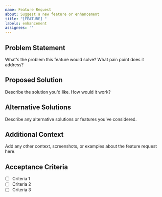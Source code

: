 ```yaml
---
name: Feature Request
about: Suggest a new feature or enhancement
title: "[FEATURE] "
labels: enhancement
assignees: ''
---
```


## Problem Statement
What's the problem this feature would solve? What pain point does it address?

## Proposed Solution
Describe the solution you'd like. How would it work?

## Alternative Solutions
Describe any alternative solutions or features you've considered.

## Additional Context
Add any other context, screenshots, or examples about the feature request here.

## Acceptance Criteria
- [ ] Criteria 1
- [ ] Criteria 2
- [ ] Criteria 3